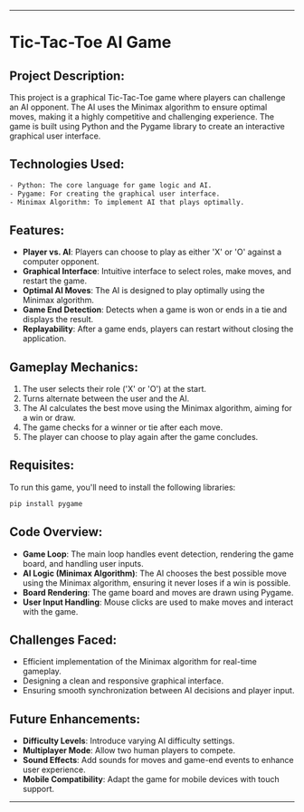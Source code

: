 

---

# **Tic-Tac-Toe AI Game**

## **Project Description:**
This project is a graphical Tic-Tac-Toe game where players can challenge an AI opponent. The AI uses the Minimax algorithm to ensure optimal moves, making it a highly competitive and challenging experience. The game is built using Python and the Pygame library to create an interactive graphical user interface.

## **Technologies Used:**
```bash
- Python: The core language for game logic and AI.
- Pygame: For creating the graphical user interface.
- Minimax Algorithm: To implement AI that plays optimally.
```

## **Features:**
- **Player vs. AI**: Players can choose to play as either 'X' or 'O' against a computer opponent.
- **Graphical Interface**: Intuitive interface to select roles, make moves, and restart the game.
- **Optimal AI Moves**: The AI is designed to play optimally using the Minimax algorithm.
- **Game End Detection**: Detects when a game is won or ends in a tie and displays the result.
- **Replayability**: After a game ends, players can restart without closing the application.

## **Gameplay Mechanics:**
1. The user selects their role ('X' or 'O') at the start.
2. Turns alternate between the user and the AI.
3. The AI calculates the best move using the Minimax algorithm, aiming for a win or draw.
4. The game checks for a winner or tie after each move.
5. The player can choose to play again after the game concludes.

## **Requisites:**
To run this game, you'll need to install the following libraries:

```bash
pip install pygame
```

## **Code Overview:**
- **Game Loop**: The main loop handles event detection, rendering the game board, and handling user inputs.
- **AI Logic (Minimax Algorithm)**: The AI chooses the best possible move using the Minimax algorithm, ensuring it never loses if a win is possible.
- **Board Rendering**: The game board and moves are drawn using Pygame.
- **User Input Handling**: Mouse clicks are used to make moves and interact with the game.

## **Challenges Faced:**
- Efficient implementation of the Minimax algorithm for real-time gameplay.
- Designing a clean and responsive graphical interface.
- Ensuring smooth synchronization between AI decisions and player input.

## **Future Enhancements:**
- **Difficulty Levels**: Introduce varying AI difficulty settings.
- **Multiplayer Mode**: Allow two human players to compete.
- **Sound Effects**: Add sounds for moves and game-end events to enhance user experience.
- **Mobile Compatibility**: Adapt the game for mobile devices with touch support.

---
